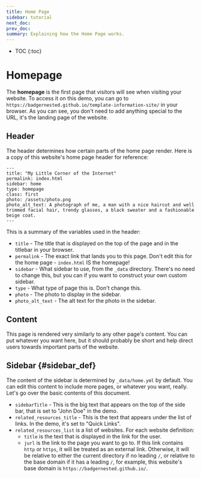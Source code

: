 ```yaml
---
title: Home Page
sidebar: tutorial
next_doc: 
prev_doc: 
summary: Explaining how the Home Page works.
---
```


* TOC
{:toc}

# Homepage

The **homepage** is the first page that visitors will see when visiting your website. To access it on this demo, you can go to ``https://badgernested.github.io/template-information-site/`` in your browser. As you can see, you don't need to add anything special to the URL, it's the landing page of the website.

## Header

The header determines how certain parts of the home page render. Here is a copy of this website's home page header for reference:

```
---
title: "My Little Corner of the Internet"
permalink: index.html
sidebar: home
type: homepage
class: first
photo: /assets/photo.png
photo_alt_text: A photograph of me, a man with a nice haircut and well trimmed facial hair, trendy glasses, a black sweater and a fashionable beige coat.
---
```

This is a summary of the variables used in the header:

* ``title`` - The title that is displayed on the top of the page and in the titlebar in your browser.
* ``permalink`` - The exact link that lands you to this page. Don't edit this for the home page - ``index.html`` IS the homepage!
* ``sidebar`` - What sidebar to use, from the ``_data`` directory. There's no need to change this, but you can if you want to construct your own custom sidebar.
* ``type`` - What type of page this is. Don't change this.
* ``photo`` - The photo to display in the sidebar.
* ``photo_alt_text`` - The alt text for the photo in the sidebar.

## Content

This page is rendered very similarly to any other page's content. You can put whatever you want here, but it should probably be short and help direct users towards important parts of the website.

## Sidebar {#sidebar_def}

The content of the sidebar is determined by ``_data/home.yml`` by default. You can edit this content to include more pages, or whatever you want, really. Let's go over the basic contents of this document.

* ``sidebarTitle`` - This is the big text that appears on the top of the side bar, that is set to "John Doe" in the demo.
* ``related_resources_title`` - This is the text that appears under the list of links. In the demo, it's set to "Quick Links".
* ``related_resources_list`` is a list of websites. For each website definition:
    * ``title`` is the text that is displayed in the link for the user.
    * ``jurl`` is the link to the page you want to go to. If this link contains ``http`` or ``https``, it will be treated as an external link. Otherwise, it will be relative to either the current directory if no leading ``/``, or relative to the base domain if it has a leading ``/``, for example, this website's base domain is ``https://badgernested.github.io/``.

